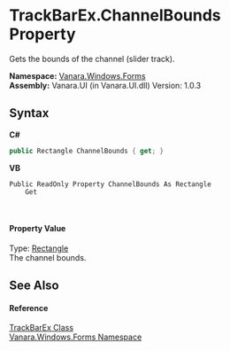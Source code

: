 # TrackBarEx.ChannelBounds Property 
 

Gets the bounds of the channel (slider track).

**Namespace:**&nbsp;<a href="c580cf52-4028-70db-28d0-f9b1abc03861">Vanara.Windows.Forms</a><br />**Assembly:**&nbsp;Vanara.UI (in Vanara.UI.dll) Version: 1.0.3

## Syntax

**C#**<br />
``` C#
public Rectangle ChannelBounds { get; }
```

**VB**<br />
``` VB
Public ReadOnly Property ChannelBounds As Rectangle
	Get
```

<br />

#### Property Value
Type: <a href="http://msdn2.microsoft.com/en-us/library/1zk39146" target="_blank">Rectangle</a><br />The channel bounds.

## See Also


#### Reference
<a href="13f0013e-1c7e-6cb9-8787-d9ab3a2640ed">TrackBarEx Class</a><br /><a href="c580cf52-4028-70db-28d0-f9b1abc03861">Vanara.Windows.Forms Namespace</a><br />
